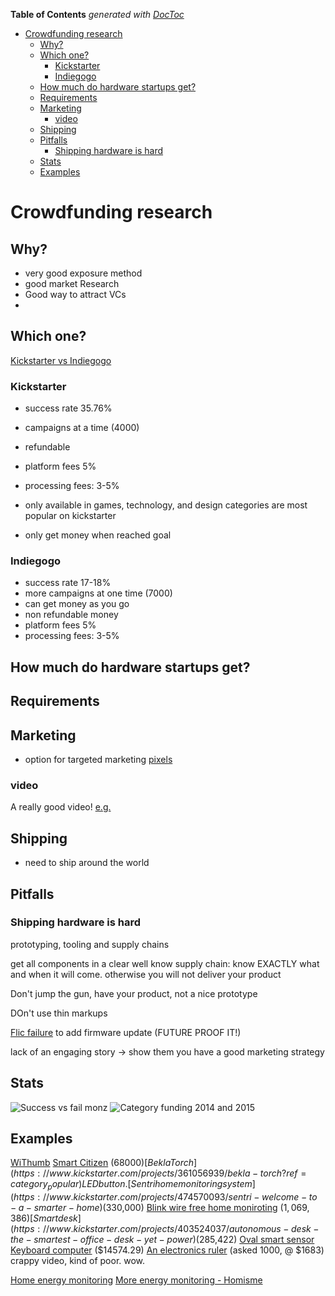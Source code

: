 **Table of Contents**  *generated with [DocToc](http://doctoc.herokuapp.com/)*

- [Crowdfunding research](#)
	- [Why?](#)
	- [Which one?](#)
		- [Kickstarter](#)
		- [Indiegogo](#)
	- [How much do hardware startups get?](#)
	- [Requirements](#)
	- [Marketing](#)
		- [video](#)
	- [Shipping](#)
	- [Pitfalls](#)
		- [Shipping hardware is hard](#)
	- [Stats](#)
	- [Examples](#)
# Crowdfunding research

## Why?
- very good exposure method
- good market Research
- Good way to attract VCs
-
## Which one?
[Kickstarter vs Indiegogo](https://thecrowdfundingformula.com/2015/11/13/kickstarter-vs-indiegogo-2/)
### Kickstarter
- success rate 35.76%
- campaigns at a time (4000)
- refundable
- platform fees 5%
- processing fees: 3-5%
- only available in
games, technology, and design categories are most popular on kickstarter

- only get money when reached goal
### Indiegogo
- success rate 17-18%
- more campaigns at one time (7000)
- can get money as you go
- non refundable money
- platform fees 5%
- processing fees: 3-5%


## How much do hardware startups get?


## Requirements

## Marketing
- option for targeted marketing [pixels](https://www.facebook.com/business/a/online-sales/custom-audiences-website#u_0_2)

### video
A really good video!
[e.g.](https://www.kickstarter.com/projects/802007522/up-core-the-smallest-quadcore-x86-single-board-com?ref=category_popular)
## Shipping
- need to ship around the world


## Pitfalls

### Shipping hardware is hard
prototyping, tooling and supply chains

get all components in a clear well know supply chain:
know EXACTLY what and when it will come.
otherwise you will not deliver your product

Don't jump the gun, have your product, not a nice prototype

DOn't use thin markups

[Flic failure](https://community.flic.io/topic/16/the-first-batch-a-lesson-learnt-about-hardware-and-early-assumptions) to add firmware update (FUTURE PROOF IT!)

lack of an engaging story -> show them you have a good marketing strategy


## Stats
![Success vs fail monz](http://icopartners.com/newblog/wp-content/uploads/2016/02/4-kickstarter_2015_total_projects_successratio.png)
![Category funding 2014 and 2015](http://icopartners.com/newblog/wp-content/uploads/2016/02/11-kickstarter_2014-2015_moneyraised_percategory.png)

## Examples
[WiThumb](https://www.kickstarter.com/projects/hackarobot/withumb-arduino-compatible-wifi-usb-thumb-imu?ref=category_popular)
[Smart Citizen](https://www.kickstarter.com/projects/acrobotic/the-smart-citizen-kit-crowdsourced-environmental-m) ($68000)
[Bekla Torch](https://www.kickstarter.com/projects/361056939/bekla-torch?ref=category_popular) LED button.
[Sentri home monitoring system](https://www.kickstarter.com/projects/474570093/sentri-welcome-to-a-smarter-home) ($330,000)
[Blink wire free home moniroting](https://www.kickstarter.com/projects/505428730/blink-wire-free-hd-home-monitoring-and-alert-syste) ($1,069,386)
[Smart desk](https://www.kickstarter.com/projects/403524037/autonomous-desk-the-smartest-office-desk-yet-power) ($285,422)
[Oval smart sensor](https://www.indiegogo.com/products/oval-smart-sensor-system-for-your-home-or-office)
[Keyboard computer](https://www.kickstarter.com/projects/1100710316/keyboard-mini-pc-k2-a-computer-works-with-any-moni?ref=category_popular) ($14574.29)
[An electronics ruler](https://www.kickstarter.com/projects/349880250/zero-rule) (asked 1000, @ $1683)
crappy video, kind of poor. wow.

[Home energy monitoring](https://sense.com/#)
[More energy monitoring - Homisme](https://www.indiegogo.com/projects/ecoisme-intelligent-energy-monitoring-system#/)
